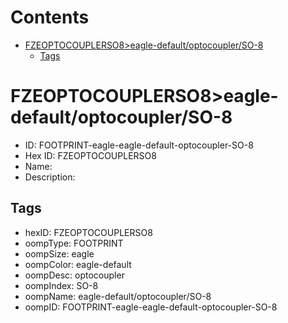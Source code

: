 



Contents
========

* [FZEOPTOCOUPLERSO8>eagle-default/optocoupler/SO-8](#fzeoptocouplerso8eagle-defaultoptocouplerso-8)
	* [Tags](#tags)

# FZEOPTOCOUPLERSO8>eagle-default/optocoupler/SO-8

- ID: FOOTPRINT-eagle-eagle-default-optocoupler-SO-8
- Hex ID: FZEOPTOCOUPLERSO8
- Name: 
- Description: 

## Tags

- hexID: FZEOPTOCOUPLERSO8
- oompType: FOOTPRINT
- oompSize: eagle
- oompColor: eagle-default
- oompDesc: optocoupler
- oompIndex: SO-8
- oompName: eagle-default/optocoupler/SO-8
- oompID: FOOTPRINT-eagle-eagle-default-optocoupler-SO-8
